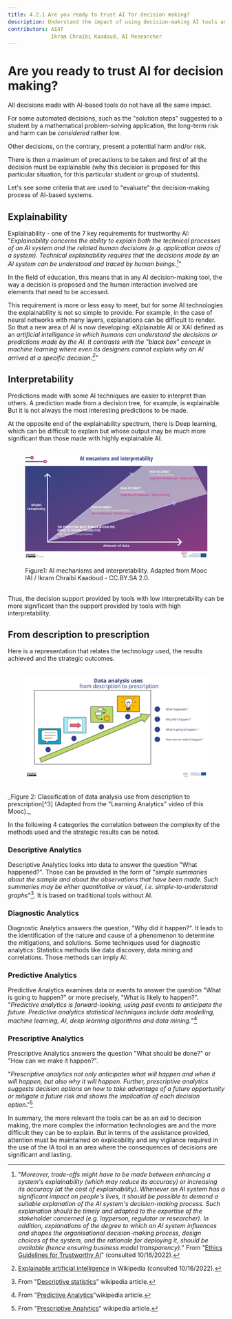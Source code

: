 ```yaml
---
title: 4.2.1 Are you ready to trust AI for decision making?
description: Understand the impact of using decision-making AI tools and the necessary precaution of use
contributors: AI4T
              Ikram Chraibi Kaadoud, AI Researcher
---
```


# Are you ready to trust AI for decision making?

All decisions made with AI-based tools do not have all the same impact.

For some automated decisions, such as the "solution steps" suggested to a student by a mathematical problem-solving application, the long-term risk and harm can be *considered* rather low.

Other decisions, on the contrary, present a potential harm and/or risk.

There is then a maximum of precautions to be taken and first of all the decision must be explainable (why this decision is proposed for this particular situation, for this particular student or group of students).

Let's see some criteria that are used to "evaluate" the decision-making process of AI-based systems.

## Explainability

Explainability - one of the 7 key requirements for trustworthy AI: "_Explainability concerns the ability to explain both the technical processes of an AI system and the related human decisions (e.g. application areas of a system). Technical explainability requires that the decisions made by an AI system can be understood and traced by human beings.[^1]_"

In the field of education, this means that in any AI decision-making tool, the way a decision is proposed and the human interaction involved are elements that need to be accessed.

This requirement is more or less easy to meet, but for some AI technologies the explainability is not so simple to provide. For example, in the case of neural networks with many layers, explanations can be difficult to render. So that a new area of AI is now developing: eXplainable AI or XAI defined as an _artificial intelligence in which humans can understand the decisions or predictions made by the AI. It contrasts with the "black box" concept in machine learning where even its designers cannot explain why an AI arrived at a specific decision.[^2]_"

## Interpretability

Predictions made with some AI techniques are easier to interpret than others. A prediction made from a decision tree, for example, is explainable. But it is not always the most interesting predictions to be made.

At the opposite end of the explainability spectrum, there is Deep learning, which can be difficult to explain but whose output may be much more significant than those made with highly explainable AI.

<figure> 
  <img src="Images/AI-mecanisms-and-interpretability-HQ.jpg" alt="Representation of AI mechanisms and interpretability." /> 
  <figcaption>Figure1: AI mechanisms and interpretability.
 Adapted from Mooc IAI / Ikram Chraibi Kaadoud - CC.BY.SA 2.0.</figcaption> 
</figure>

Thus, the decision support provided by tools with low interpretability can be more significant than the support provided by tools with high interpretability.

## From description to prescription

Here is a representation that relates the technology used, the results achieved and the strategic outcomes.

<figure> 
  <img src="Images/Data-analysis-uses-from-description-to-prescription-HQ.jpg" alt="Representation of Data analysis uses from description to prescription." /> 
</figure>
_Figure 2: Classification of data analysis use from description to prescription[^3] (Adapted from the "Learning Analytics" video of this Mooc)._

In the following 4 categories the correlation between the complexity of the methods used and the strategic results can be noted.

### Descriptive Analytics

Descriptive Analytics looks into data to answer the question "What happened?".
Those can be provided in the form of "*simple summaries about the sample and about the observations that have been made. Such summaries may be either quantitative or visual, i.e. simple-to-understand graphs*"[^4]. It is based on traditional tools without AI.

### Diagnostic Analytics

Diagnostic Analytics answers the question, "Why did it happen?".
It leads to the identification of the nature and cause of a phenomenon to determine the mitigations, and solutions. Some techniques used for diagnostic analytics: Statistics methods like data discovery, data mining and correlations. Those methods can imply AI.

### Predictive Analytics

Predictive Analytics examines data or events to answer the question "What is going to happen?" or more precisely, "What is likely to happen?".
"*Predictive analytics is forward-looking, using past events to anticipate the future. Predictive analytics statistical techniques include data modelling, machine learning, AI, deep learning algorithms and data mining.*"[^5]

### Prescriptive Analytics

Prescriptive Analytics answers the question "What should be done?" or "How can we make it happen?".

"*Prescriptive analytics not only anticipates what will happen and when it will happen, but also why it will happen. Further, prescriptive analytics suggests decision options on how to take advantage of a future opportunity or mitigate a future risk and shows the implication of each decision option*."[^6]

In summary, the more relevant the tools can be as an aid to decision making, the more complex the information technologies are and the more difficult they can be to explain.
But in terms of the assistance provided, attention must be maintained on explicability and any vigilance required in the use of the IA tool in an area where the consequences of decisions are significant and lasting.

[^1]: "*Moreover, trade-offs might have to be made between enhancing a system's explainability (which may reduce its accuracy) or increasing its accuracy (at the cost of explainability). Whenever an AI system has a significant impact on people's lives, it should be possible to demand a suitable explanation of the AI system's decision-making process. Such explanation should be timely and adapted to the expertise of the stakeholder concerned (e.g. layperson, regulator or researcher). In addition, explanations of the degree to which an AI system influences and shapes the organisational decision-making process, design choices of the system, and the rationale for deploying it, should be available (hence ensuring business model transparency).*" From "[Ethics Guidelines for Trustworthy AI](https://ec.europa.eu/futurium/en/ai-alliance-consultation/guidelines/1.html#Transparency)" (consulted 10/16/2022).

[^2]: [Explainable artificial intelligence](https://en.wikipedia.org/wiki/Explainable_artificial_intelligence) in Wikipedia (consulted 10/16/2022).

[^3]: See this Mooc/section 1.1.3. on Learning analytics (video).

[^4]: From "[Descriptive statistics](https://en.wikipedia.org/wiki/Descriptive_statistics)" wikipedia article.

[^5]: From "[Predictive Analytics](https://en.wikipedia.org/wiki/Predictive_analytics)"wikipedia article.

[^6]: From "[Prescriptive Analytics](https://en.wikipedia.org/wiki/Prescriptive_analytics)" wikipedia article.
